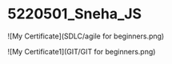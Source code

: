 # 5220501_Sneha_JS

![My Certificate](SDLC/agile for beginners.png)

![My Certificate1](GIT/GIT for beginners.png)